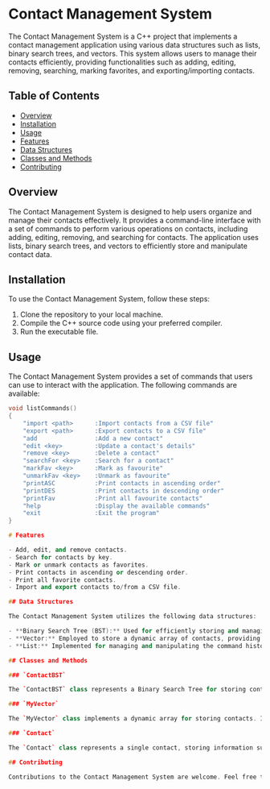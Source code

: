 # Contact Management System

The Contact Management System is a C++ project that implements a contact management application using various data structures such as lists, binary search trees, and vectors. This system allows users to manage their contacts efficiently, providing functionalities such as adding, editing, removing, searching, marking favorites, and exporting/importing contacts.

## Table of Contents

- [Overview](#overview)
- [Installation](#installation)
- [Usage](#usage)
- [Features](#features)
- [Data Structures](#data-structures)
- [Classes and Methods](#classes-and-methods)
- [Contributing](#contributing)


## Overview

The Contact Management System is designed to help users organize and manage their contacts effectively. It provides a command-line interface with a set of commands to perform various operations on contacts, including adding, editing, removing, and searching for contacts. The application uses lists, binary search trees, and vectors to efficiently store and manipulate contact data.

## Installation

To use the Contact Management System, follow these steps:

1. Clone the repository to your local machine.
2. Compile the C++ source code using your preferred compiler.
3. Run the executable file.

## Usage

The Contact Management System provides a set of commands that users can use to interact with the application. The following commands are available:

```cpp
void listCommands()
{
    "import <path>      :Import contacts from a CSV file"
    "export <path>      :Export contacts to a CSV file"
    "add                :Add a new contact"
    "edit <key>         :Update a contact's details"
    "remove <key>       :Delete a contact"
    "searchFor <key>    :Search for a contact"
    "markFav <key>      :Mark as favourite"
    "unmarkFav <key>    :Unmark as favourite"
    "printASC           :Print contacts in ascending order"
    "printDES           :Print contacts in descending order"
    "printFav           :Print all favourite contacts"
    "help               :Display the available commands"
    "exit               :Exit the program"
}

# Features

- Add, edit, and remove contacts.
- Search for contacts by key.
- Mark or unmark contacts as favorites.
- Print contacts in ascending or descending order.
- Print all favorite contacts.
- Import and export contacts to/from a CSV file.

## Data Structures

The Contact Management System utilizes the following data structures:

- **Binary Search Tree (BST):** Used for efficiently storing and managing contacts in a hierarchical structure.
- **Vector:** Employed to store a dynamic array of contacts, providing flexibility and efficient access.
- **List:** Implemented for managing and manipulating the command history in a sequential manner.

## Classes and Methods

### `ContactBST`

The `ContactBST` class represents a Binary Search Tree for storing contacts. It provides methods for adding, updating, removing, searching, marking favorites, and printing contacts in different orders. The class also includes methods for importing and exporting contacts to/from a CSV file.

### `MyVector`

The `MyVector` class implements a dynamic array for storing contacts. It includes methods for adding, inserting, erasing, and accessing elements, as well as utility methods such as resizing and displaying the vector.

### `Contact`

The `Contact` class represents a single contact, storing information such as first name, last name, email, phone number, city, country, and favorite status. It is used by the `ContactBST` class to create and manage contacts within the binary search tree.

## Contributing

Contributions to the Contact Management System are welcome. Feel free to open issues, submit feature requests, or contribute directly by creating pull requests.

